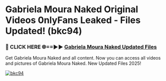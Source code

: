 # Gabriela Moura Naked Original Videos 0nlyFans Leaked - Files Updated! (bkc94)

<h3>🔴 CLICK HERE 🌐==►► <a href="https://tinyurl.com/up5wt9bj" rel="nofollow">Gabriela Moura Naked Updated Files</a></h3>

Get Gabriela Moura Naked and all content. Now you can access all videos and pictures of Gabriela Moura Naked. New Updated Files 2025!

[![bkc94](https://i.imgur.com/ABiUzMV.gif)](https://tinyurl.com/up5wt9bj)
